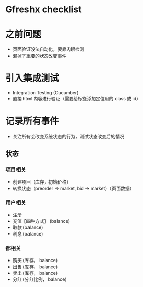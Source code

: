 # Gfreshx checklist

# 之前问题

-   页面验证没法自动化，要靠肉眼检测
-   漏掉了重要的状态改变事件


# 引入集成测试

-   Integration Testing (Cucumber)
-   直接 html 内容进行验证（需要给标签添加定位用的 class 或 id）


# 记录所有事件

-   关注所有会改变系统状态的行为，测试状态改变后的情况


## 状态


### 项目相关

-   创建项目（库存，初始价格）
-   转换状态（preorder -> market, bid -> market）（页面数据）


### 用户相关

-   注册
-   充值【四种方式】 (balance)
-   取款 (balance)
-   利息 (balance)


### 都相关

-   购买 (库存， balance)
-   出售 (库存， balance)
-   卖出 (库存， balance)
-   分红 (分红比例， balance)
